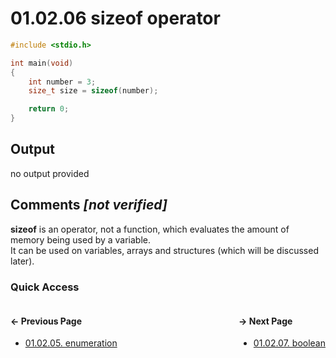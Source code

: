 # 01.02.06 sizeof operator

```c
#include <stdio.h>

int main(void)
{
    int number = 3;
    size_t size = sizeof(number);

    return 0;
}

```

## Output

no output provided

## Comments *[not verified]*

**sizeof** is an operator, not a function, which evaluates the amount of memory being used by a variable.  
It can be used on variables, arrays and structures (which will be discussed later).

### Quick Access

<div class="quick_access">
<div class="previous_page" style="float:left">

#### &#8592; Previous Page

* [01.02.05. enumeration](./../../01.the_basics/02.variables_constants/05.enumeration.md)

</div>
<div class="next_page" style="float:right">

#### &#8594; Next Page

* [01.02.07. boolean](./../../01.the_basics/02.variables_constants/07.bool.md)

</div>
</div>
